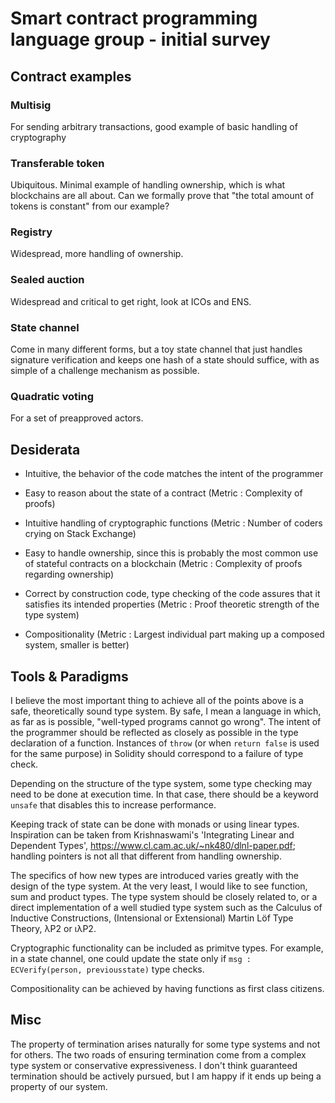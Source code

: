 # Smart contract programming language group - initial survey
## Contract examples
### Multisig
For sending arbitrary transactions, good example of basic handling of cryptography

### Transferable token
Ubiquitous. Minimal example of handling ownership, which is what blockchains are all about. Can we formally prove that "the total amount of tokens is constant" from our example?

### Registry
Widespread, more handling of ownership.

### Sealed auction
Widespread and critical to get right, look at ICOs and ENS.

### State channel
Come in many different forms, but a toy state channel that just handles signature verification and keeps one hash of a state should suffice, with as simple of a challenge mechanism as possible.

### Quadratic voting
For a set of preapproved actors.

## Desiderata
- Intuitive, the behavior of the code matches the intent of the programmer

- Easy to reason about the state of a contract
  (Metric : Complexity of proofs)
- Intuitive handling of cryptographic functions
  (Metric : Number of coders crying on Stack Exchange)
- Easy to handle ownership, since this is probably the most common use of stateful contracts on a blockchain
  (Metric : Complexity of proofs regarding ownership)
- Correct by construction code, type checking of the code assures that it satisfies its intended properties
  (Metric : Proof theoretic strength of the type system)
- Compositionality
  (Metric : Largest individual part making up a composed system, smaller is better)

## Tools & Paradigms
I believe the most important thing to achieve all of the points above is a safe, theoretically sound type system.
By safe, I mean a language in which, as far as is possible, "well-typed programs cannot go wrong". The intent of the programmer should be reflected as closely as possible in the type declaration of a function. Instances of `throw` (or when `return false` is used for the same purpose) in Solidity should correspond to a failure of type check.

Depending on the structure of the type system, some type checking may need to be done at execution time. In that case, there should be a keyword `unsafe` that disables this to increase performance.

Keeping track of state can be done with monads or using linear types. Inspiration can be taken from Krishnaswami's 'Integrating Linear and Dependent Types', https://www.cl.cam.ac.uk/~nk480/dlnl-paper.pdf; handling pointers is not all that different from handling ownership.

The specifics of how new types are introduced varies greatly with the design of the type system. At the very least, I would like to see function, sum and product types. The type system should be closely related to, or a direct implementation of a well studied type system such as the Calculus of Inductive Constructions, (Intensional or Extensional) Martin Löf Type Theory, λP2 or ιλP2.

Cryptographic functionality can be included as primitve types. For example, in a state channel, one could update the state only if `msg : ECVerify(person, previousstate)` type checks.

Compositionality can be achieved by having functions as first class citizens.

## Misc
The property of termination arises naturally for some type systems and not for others. The two roads of ensuring termination come from a complex type system or conservative expressiveness. I don't think guaranteed termination should be actively pursued, but I am happy if it ends up being a property of our system.